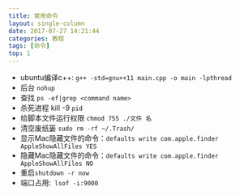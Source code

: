 ```yaml
---
title: 常用命令
layout: single-column
date: 2017-07-27 14:21:44
categories: 教程
tags: [命令]
top: 1
---
```


- ubuntu编译c++:  `g++ -std=gnu++11 main.cpp -o main -lpthread`
- 后台 `nohup`
- 查找  `ps -ef|grep <command name>`
- 杀死进程 kill -9 `pid`
- 给脚本文件运行权限 `chmod 755 ./文件 名`
- 清空废纸篓 `sudo rm -rf ~/.Trash/`
- 显示Mac隐藏文件的命令：`defaults write com.apple.finder AppleShowAllFiles YES`
- 隐藏Mac隐藏文件的命令：`defaults write com.apple.finder AppleShowAllFiles NO`
- 重启`shutdown -r now`
- 端口占用:` lsof -i:9000`